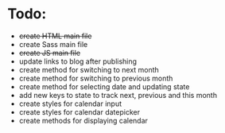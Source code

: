 # Todo:
- ~~create HTML main file~~
- create Sass main file
- ~~create JS main file~~
- update links to blog after publishing
- create method for switching to next month
- create method for switching to previous month
- create method for selecting date and updating state
- add new keys to state to track next, previous and this month
- create styles for calendar input
- create styles for calendar datepicker
- create methods for displaying calendar
